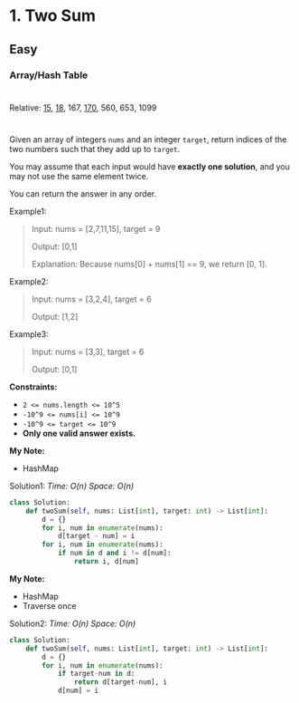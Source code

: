 # 1. Two Sum
## Easy
### Array/Hash Table
#
Relative: [15](https://github.com/Yiyang-C/LeetCode/blob/master/0001~0100/0015_3Sum.md), [18](https://github.com/Yiyang-C/LeetCode/blob/master/0001~0100/0018_4Sum.md), 167, [170](https://github.com/Yiyang-C/LeetCode/blob/master/0101~0200/0170_Two%20Sum%20III%20-%20Data%20structure%20design.md), 560, 653, 1099
#

Given an array of integers ```nums``` and an integer ```target```, return indices of the two numbers such that they add up to ```target```.

You may assume that each input would have **exactly one solution**, and you may not use the same element twice.

You can return the answer in any order.

Example1:
> Input: nums = [2,7,11,15], target = 9
> 
> Output: [0,1]
>
> Explanation: Because nums[0] + nums[1] == 9, we return [0, 1].

Example2:
> Input: nums = [3,2,4], target = 6
> 
> Output: [1,2]

Example3:
> Input: nums = [3,3], target = 6
> 
> Output: [0,1]

**Constraints:** 
* ```2 <= nums.length <= 10^5```
* ```-10^9 <= nums[i] <= 10^9```
* ```-10^9 <= target <= 10^9```
* **Only one valid answer exists.**

**My Note:**
* HashMap

Solution1:
*Time: O(n)*
*Space: O(n)*
```python
class Solution:
    def twoSum(self, nums: List[int], target: int) -> List[int]:
        d = {}
        for i, num in enumerate(nums):
            d[target - num] = i
        for i, num in enumerate(nums):
            if num in d and i != d[num]:
                return i, d[num]
```

**My Note:**
* HashMap
* Traverse once

Solution2:
*Time: O(n)*
*Space: O(n)*
```python
class Solution:
    def twoSum(self, nums: List[int], target: int) -> List[int]:
        d = {}
        for i, num in enumerate(nums):
            if target-num in d:
                return d[target-num], i
            d[num] = i
```
